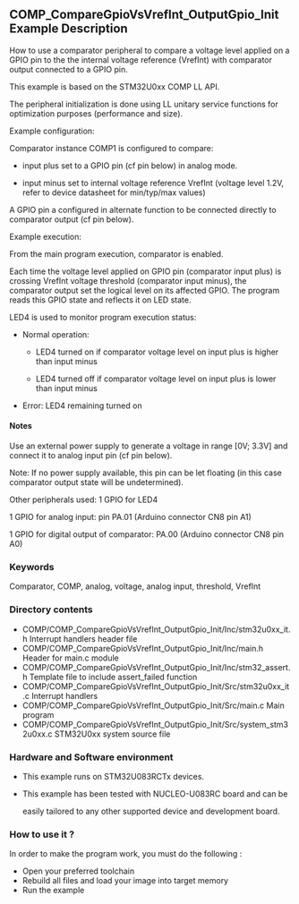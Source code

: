 ## <b>COMP_CompareGpioVsVrefInt_OutputGpio_Init Example Description</b>

How to use a comparator peripheral to compare a voltage level applied on
a GPIO pin to the the internal voltage reference (VrefInt)
with comparator output connected to a GPIO pin.

This example is based on the STM32U0xx COMP LL API.

The peripheral initialization is done using LL unitary service functions
for optimization purposes (performance and size).

Example configuration:

Comparator instance COMP1 is configured to compare:

- input plus set to a GPIO pin (cf pin below) in analog mode.

- input minus set to internal voltage reference VrefInt (voltage level 1.2V,
  refer to device datasheet for min/typ/max values)

A GPIO pin a configured in alternate function to be connected directly
to comparator output (cf pin below).

Example execution:

From the main program execution, comparator is enabled.

Each time the voltage level applied on GPIO pin (comparator input plus) 
is crossing VrefInt voltage threshold (comparator input minus),
the comparator output set the logical level on its affected GPIO.
The program reads this GPIO state and reflects it on LED state.

LED4 is used to monitor program execution status:

- Normal operation:

  - LED4 turned on if comparator voltage level on input plus is higher than input minus

  - LED4 turned off if comparator voltage level on input plus is lower than input minus

- Error: LED4 remaining turned on

#### <b>Notes</b>

Use an external power supply to generate a voltage in range [0V; 3.3V]
and connect it to analog input pin (cf pin below).

Note: If no power supply available, this pin can be let floating (in this case
      comparator output state will be undetermined).

Other peripherals used:
  1 GPIO for LED4

  1 GPIO for analog input: pin PA.01 (Arduino connector CN8 pin A1)

  1 GPIO for digital output of comparator: PA.00 (Arduino connector CN8 pin A0)

### <b>Keywords</b>

Comparator, COMP, analog, voltage, analog input, threshold, VrefInt


### <b>Directory contents</b>

  - COMP/COMP_CompareGpioVsVrefInt_OutputGpio_Init/Inc/stm32u0xx_it.h          Interrupt handlers header file
  - COMP/COMP_CompareGpioVsVrefInt_OutputGpio_Init/Inc/main.h                  Header for main.c module
  - COMP/COMP_CompareGpioVsVrefInt_OutputGpio_Init/Inc/stm32_assert.h          Template file to include assert_failed function
  - COMP/COMP_CompareGpioVsVrefInt_OutputGpio_Init/Src/stm32u0xx_it.c          Interrupt handlers
  - COMP/COMP_CompareGpioVsVrefInt_OutputGpio_Init/Src/main.c                  Main program
  - COMP/COMP_CompareGpioVsVrefInt_OutputGpio_Init/Src/system_stm32u0xx.c      STM32U0xx system source file


### <b>Hardware and Software environment</b>

  - This example runs on STM32U083RCTx devices.
    
  - This example has been tested with NUCLEO-U083RC board and can be

    easily tailored to any other supported device and development board.



### <b>How to use it ?</b>

In order to make the program work, you must do the following :

 - Open your preferred toolchain
 - Rebuild all files and load your image into target memory
 - Run the example
